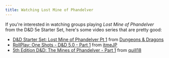 ```yaml
---
title: Watching Lost Mine of Phandelver
---
```


If you're interested in watching groups playing _Lost Mine of Phandelver_ from the D&D 5e Starter Set, here's some video series that are pretty good:

* [D&D Starter Set: Lost Mine of Phandelver Pt 1][dnd_dnd] from [Dungeons & Dragons][dnd]  
* [RollPlay: One Shots - D&D 5.0 - Part 1][dnd_itmejp] from [itmeJP][itmejp]  
* [5th Edition D&D: The Mines of Phandelver - Part 1][dnd_quill18] from [quill18][]  

[itmejp]: https://www.youtube.com/user/itmeJP
[quill18]: https://www.youtube.com/channel/UCbx1TZgxfIauUZyPuBzEwZg
[dnd]: https://www.youtube.com/channel/UCi-PULMg2eD_v5AO0PlW4sg
[dnd_itmejp]: https://www.youtube.com/watch?v=ZxSw9F0NT7w&list=UUQj4ZJd2QxRHwVYQbMvcKdQ
[dnd_quill18]: https://www.youtube.com/watch?v=Oydevxx1mDU&list=UUbx1TZgxfIauUZyPuBzEwZg
[dnd_dnd]: https://www.youtube.com/watch?v=hgNRe76o4_8&list=UUi-PULMg2eD_v5AO0PlW4sg
